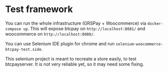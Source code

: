 # Test framework

You can run the whole infrastructure (GRSPay + Woocommerce) via `docker-compose up`.
This will expose btcpay on `http://localhost:8081/` and woocommerce on `http://localhost:8080/`.

You can use Selenium IDE plugin for chrome and run `selenium-woocommerce-btcpay-test.side`.

This selenium project is meant to recreate a store easily, to test btcpayserver.
It is not very reliable yet, so it may need some fixing.
